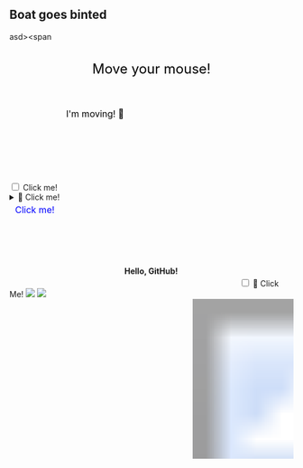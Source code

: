 ## Boat goes binted

asd><span<svg width="100%" height="100">
  <text x="50%" y="50%" text-anchor="middle" dominant-baseline="middle" font-size="24"
        onmousemove="evt.target.setAttribute('x', evt.clientX); evt.target.setAttribute('y', evt.clientY)">
    Move your mouse!
  </text>
</svg>

<input type="checkbox" id="toggle">
<label for="toggle">Click me!</label>

<svg width="200">
  <text x="10" y="20" font-size="16">
    <animate attributeName="x" from="10" to="100" dur="2s" repeatCount="indefinite"/>
    I'm moving! 🚀
  </text>
</svg>

<details>
  <summary>🚀 Click me!</summary>
  **Surprise!** This looks interactive, but it's just GitHub being nice.
</details>

<svg width="200">
  <a href="https://example.com">
    <text x="10" y="20" font-size="16" fill="blue">Click me!</text>
  </a>
</svg>

<svg width="200" height="50">
  <foreignObject width="100%" height="100%">
    <p xmlns="http://www.w3.org/1999/xhtml">
      <b>Hello, GitHub!</b>
    </p>
  </foreignObject>
</svg>

<input type="checkbox" id="fake-button">
<label for="fake-button">🔘 Click Me!</label>

<picture>
  <source srcset="https://stuff.s3.calliope.rip/1.png" media="(min-resolution: 200dpi)">
  <source srcset="https://stuff.s3.calliope.rip/2.png" media="(max-resolution: 199dpi)">
  <img src="https://stuff.s3.calliope.rip/1.png">
</picture>

<object data="https://stuff.s3.calliope.rip/test.svg" type="image/svg+xml">
  <img src="yourfallback.jpg" />
</object>

<svg width="1280" height="720">       
     <image xlink:href="https://stuff.s3.calliope.rip/2.png" width="1280" height="720" />    
</svg>  
